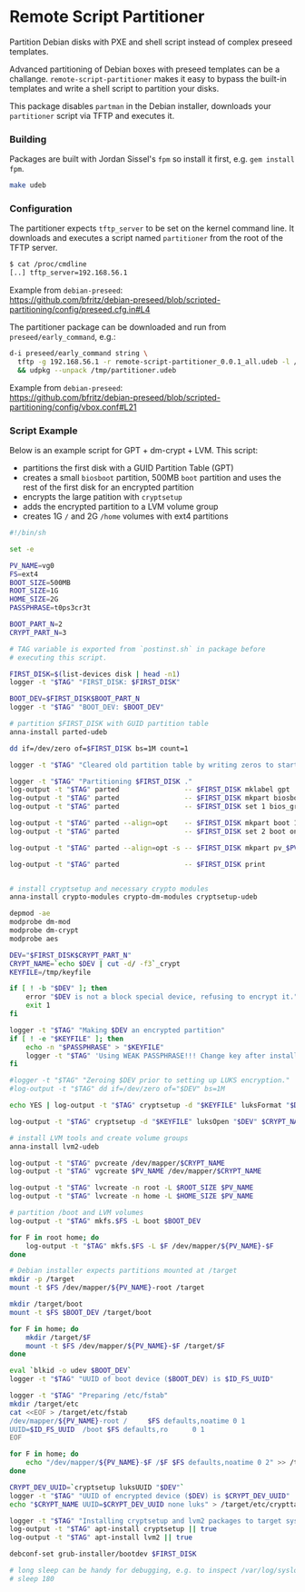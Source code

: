 # Remote Script Partitioner

Partition Debian disks with PXE and shell script instead of complex
preseed templates.

Advanced partitioning of Debian boxes with preseed templates can be a
challange.  `remote-script-partitioner` makes it easy to bypass the
built-in templates and write a shell script to partition your disks.

This package disables `partman` in the Debian installer, downloads
your `partitioner` script via TFTP and executes it.

### Building

Packages are built with Jordan Sissel's `fpm` so install it first,
e.g. `gem install fpm`.

```bash
make udeb
```

### Configuration

The partitioner expects `tftp_server` to be set on the kernel
command line.  It downloads and executes a script named
`partitioner` from the root of the TFTP server.

```bash
$ cat /proc/cmdline
[..] tftp_server=192.168.56.1
```

Example from `debian-preseed`:<br/>
<https://github.com/bfritz/debian-preseed/blob/scripted-partitioning/config/preseed.cfg.in#L4>

The partitioner package can be downloaded and run from
`preseed/early_command`, e.g.:

```bash
d-i preseed/early_command string \
  tftp -g 192.168.56.1 -r remote-script-partitioner_0.0.1_all.udeb -l /tmp/partitioner.udeb \
  && udpkg --unpack /tmp/partitioner.udeb
```

Example from `debian-preseed`:<br/>
<https://github.com/bfritz/debian-preseed/blob/scripted-partitioning/config/vbox.conf#L21>


### Script Example

Below is an example script for GPT + dm-crypt + LVM.  This script:

* partitions the first disk with a GUID Partition Table (GPT)
* creates a small `biosboot` partition, 500MB `boot` partition
  and uses the rest of the first disk for an encrypted partition
* encrypts the large patition with `cryptsetup`
* adds the encrypted partition to a LVM volume group
* creates 1G `/` and 2G `/home` volumes with ext4 partitions

```bash
#!/bin/sh

set -e

PV_NAME=vg0
FS=ext4
BOOT_SIZE=500MB
ROOT_SIZE=1G
HOME_SIZE=2G
PASSPHRASE=t0ps3cr3t

BOOT_PART_N=2
CRYPT_PART_N=3

# TAG variable is exported from `postinst.sh` in package before
# executing this script.

FIRST_DISK=$(list-devices disk | head -n1)
logger -t "$TAG" "FIRST_DISK: $FIRST_DISK"

BOOT_DEV=$FIRST_DISK$BOOT_PART_N
logger -t "$TAG" "BOOT_DEV: $BOOT_DEV"

# partition $FIRST_DISK with GUID partition table
anna-install parted-udeb

dd if=/dev/zero of=$FIRST_DISK bs=1M count=1

logger -t "$TAG" "Cleared old partition table by writing zeros to start of $FIRST_DISK ."

logger -t "$TAG" "Partitioning $FIRST_DISK ."
log-output -t "$TAG" parted                -- $FIRST_DISK mklabel gpt
log-output -t "$TAG" parted                -- $FIRST_DISK mkpart biosboot 8192s 16383s
log-output -t "$TAG" parted                -- $FIRST_DISK set 1 bios_grub on

log-output -t "$TAG" parted --align=opt    -- $FIRST_DISK mkpart boot 16384s $BOOT_SIZE
log-output -t "$TAG" parted                -- $FIRST_DISK set 2 boot on

log-output -t "$TAG" parted --align=opt -s -- $FIRST_DISK mkpart pv_$PV_NAME $BOOT_SIZE -1

log-output -t "$TAG" parted                -- $FIRST_DISK print


# install cryptsetup and necessary crypto modules
anna-install crypto-modules crypto-dm-modules cryptsetup-udeb

depmod -ae
modprobe dm-mod
modprobe dm-crypt
modprobe aes

DEV="$FIRST_DISK$CRYPT_PART_N"
CRYPT_NAME=`echo $DEV | cut -d/ -f3`_crypt
KEYFILE=/tmp/keyfile

if [ ! -b "$DEV" ]; then
    error "$DEV is not a block special device, refusing to encrypt it."
    exit 1
fi

logger -t "$TAG" "Making $DEV an encrypted partition"
if [ ! -e "$KEYFILE" ]; then
    echo -n "$PASSPHRASE" > "$KEYFILE"
    logger -t "$TAG" 'Using WEAK PASSPHRASE!!! Change key after installation finishes!'
fi

#logger -t "$TAG" "Zeroing $DEV prior to setting up LUKS encryption."
#log-output -t "$TAG" dd if=/dev/zero of="$DEV" bs=1M

echo YES | log-output -t "$TAG" cryptsetup -d "$KEYFILE" luksFormat "$DEV"

log-output -t "$TAG" cryptsetup -d "$KEYFILE" luksOpen "$DEV" $CRYPT_NAME

# install LVM tools and create volume groups
anna-install lvm2-udeb

log-output -t "$TAG" pvcreate /dev/mapper/$CRYPT_NAME
log-output -t "$TAG" vgcreate $PV_NAME /dev/mapper/$CRYPT_NAME

log-output -t "$TAG" lvcreate -n root -L $ROOT_SIZE $PV_NAME
log-output -t "$TAG" lvcreate -n home -L $HOME_SIZE $PV_NAME

# partition /boot and LVM volumes
log-output -t "$TAG" mkfs.$FS -L boot $BOOT_DEV

for F in root home; do
    log-output -t "$TAG" mkfs.$FS -L $F /dev/mapper/${PV_NAME}-$F
done

# Debian installer expects partitions mounted at /target
mkdir -p /target
mount -t $FS /dev/mapper/${PV_NAME}-root /target

mkdir /target/boot
mount -t $FS $BOOT_DEV /target/boot

for F in home; do
    mkdir /target/$F
    mount -t $FS /dev/mapper/${PV_NAME}-$F /target/$F
done

eval `blkid -o udev $BOOT_DEV`
logger -t "$TAG" "UUID of boot device ($BOOT_DEV) is $ID_FS_UUID"

logger -t "$TAG" "Preparing /etc/fstab"
mkdir /target/etc
cat <<EOF > /target/etc/fstab
/dev/mapper/${PV_NAME}-root /     $FS defaults,noatime 0 1
UUID=$ID_FS_UUID  /boot $FS defaults,ro      0 1
EOF

for F in home; do
    echo "/dev/mapper/${PV_NAME}-$F /$F $FS defaults,noatime 0 2" >> /target/etc/fstab
done

CRYPT_DEV_UUID=`cryptsetup luksUUID "$DEV"`
logger -t "$TAG" "UUID of encrypted device ($DEV) is $CRYPT_DEV_UUID"
echo "$CRYPT_NAME UUID=$CRYPT_DEV_UUID none luks" > /target/etc/crypttab

logger -t "$TAG" "Installing cryptsetup and lvm2 packages to target system."
log-output -t "$TAG" apt-install cryptsetup || true
log-output -t "$TAG" apt-install lvm2 || true

debconf-set grub-installer/bootdev $FIRST_DISK

# long sleep can be handy for debugging, e.g. to inspect /var/log/syslog
# sleep 180
```
